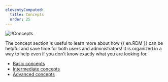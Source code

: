 ```yaml
---
eleventyComputed:
  title: Concepts
  order: 25
---
```


![!!Concepts](https://webdevolutions.blob.core.windows.net/docs/en/rdm/windows/RDMWin6188.jpg) 

The concept section is useful to learn more about how {{ en.RDM }} can be helpful and save time for both users and administrators! It is organized in a way to help even if you don't know exactly what you are looking for.

* [Basic concepts](/rdm/windows/concepts/basic-concepts/)
* [Intermediate concepts](/rdm/windows/concepts/intermediate-concepts/)
* [Advanced concepts](/rdm/windows/concepts/advanced-concepts/)

